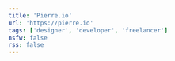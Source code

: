 ```yaml
---
title: 'Pierre.io'
url: 'https://pierre.io'
tags: ['designer', 'developer', 'freelancer']
nsfw: false
rss: false
---
```

